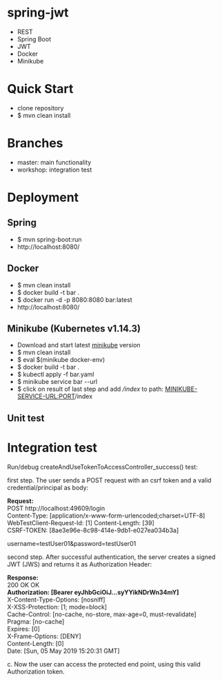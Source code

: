 # spring-jwt
* REST
* Spring Boot
* JWT
* Docker
* Minikube


# Quick Start
* clone repository
* $ mvn clean install

# Branches
* master: main functionality
* workshop: integration test

# Deployment
## Spring 
* $ mvn spring-boot:run
* http://localhost:8080/
## Docker
* $ mvn clean install
* $ docker build -t bar .  
* $ docker run -d -p 8080:8080 bar:latest
* http://localhost:8080/
## Minikube (Kubernetes v1.14.3)
* Download and start latest [minikube](https://kubernetes.io/docs/setup/minikube/) version 
* $ mvn clean install
* $ eval $(minikube docker-env)
* $ docker build -t bar .  
* $ kubectl apply -f bar.yaml  
* $ minikube service bar --url  
* $ click on result of last step and add _/index_ to path: <MINIKUBE-SERVICE-URL:PORT>/index


## Unit test
# Integration test
Run/debug createAndUseTokenToAccessController_success() test:

first step. The user sends a POST request with an csrf token and a valid credential/principal as body: 

**Request:**  
POST http://localhost:49609/login  
Content-Type: [application/x-www-form-urlencoded;charset=UTF-8]  
WebTestClient-Request-Id: [1]
Content-Length: [39]  
CSRF-TOKEN: [8ae3e96e-8c98-414e-9db1-e027ea034b3a]

username=testUser01&password=testUser01  


second step. After successful authentication, the server creates a signed JWT (JWS) and returns it as Authorization Header: 
 
**Response:**  
200 OK OK  
**Authorization: [Bearer eyJhbGciOiJ...syYYikNDrWn34mY]**  
X-Content-Type-Options: [nosniff]  
X-XSS-Protection: [1; mode=block]  
Cache-Control: [no-cache, no-store, max-age=0, must-revalidate]  
Pragma: [no-cache]  
Expires: [0]  
X-Frame-Options: [DENY]  
Content-Length: [0]  
Date: [Sun, 05 May 2019 15:20:31 GMT]

c. Now the user can access the protected end point, using this valid Authorization token.


